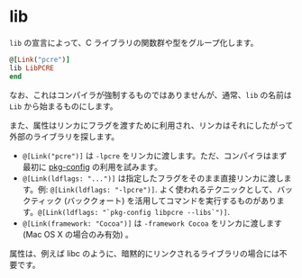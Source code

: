 # lib

`lib` の宣言によって、C ライブラリの関数群や型をグループ化します。

```ruby
@[Link("pcre")]
lib LibPCRE
end
```

なお、これはコンパイラが強制するものではありませんが、通常、`lib` の名前は `Lib` から始まるものにします。

また、属性はリンカにフラグを渡すために利用され、リンカはそれにしたがって外部のライブラリを探します。

* `@[Link("pcre")]` は `-lpcre` をリンカに渡します。ただ、コンパイラはまず最初に [pkg-config](http://en.wikipedia.org/wiki/Pkg-config) の利用を試みます。
* `@[Link(ldflags: "...")]` は指定したフラグをそのまま直接リンカに渡します。例: `@[Link(ldflags: "-lpcre")]`. よく使われるテクニックとして、バックティック (バッククォート) を活用してコマンドを実行するものがあります。``@[Link(ldflags: "`pkg-config libpcre --libs`")]``.
* `@[Link(framework: "Cocoa")]` は `-framework Cocoa` をリンカに渡します (Mac OS X の場合のみ有効) 。

属性は、例えば libc のように、暗黙的にリンクされるライブラリの場合には不要です。
